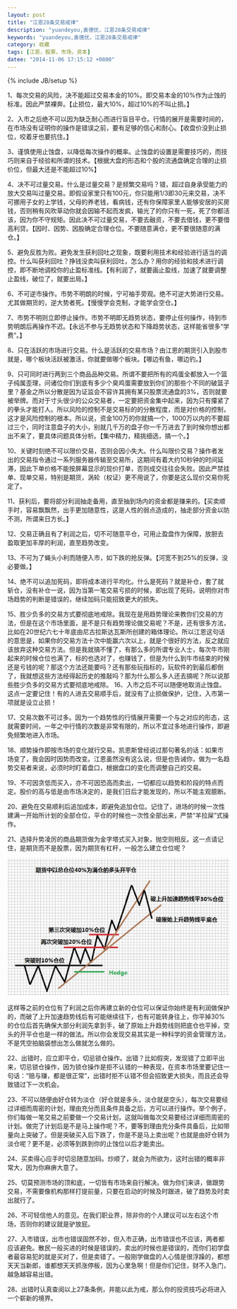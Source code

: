 ```yaml
---
layout: post
title: "江恩28条交易戒律"
description: "yuandeyou,袁德优，江恩28条交易戒律"
keywords: "yuandeyou,袁德优，江恩28条交易戒律"
category: 收藏
tags: [江恩，股票，市场，资本]
datee: "2014-11-06 17:15:12 +0800"
---
```

{% include JB/setup %}

1、每次交易的风险，决不能超过交易本金的10%。即交易本金的10%作为止蚀的标准。因此严禁裸奔。【止损位，最大10%，超过10%的不叫止损。】

2、入市之后绝不可以因为缺乏耐心而进行盲目平仓。行情的展开是需要时间的，在市场没有证明你的操作是错误之前，要有足够的信心和耐心。【收盘价没到止损位，咬着牙也要抗住。】

3、谨慎使用止蚀盘，以降低每次操作的概率。止蚀盘的设置是需要技巧的，而技巧则来自于经验和所谓的技术。【根据大盘的形态和个股的流通盘确定合理的止损价位，但最大还是不能超过10%】

<!-- more -->

4、决不可过量交易。什么是过量交易？是频繁交易吗？错，超过自身承受能力的放大交易叫过量交易。即假设家里只有100元，你只能用1/3即30元来交易，决不可挪用子女的上学钱，父母的养老钱，看病钱，还有你保障家里人能够安居的买房钱，否则稍有风吹草动你就会因输不起而发疯，输光了的你只有一死，死了你都活该，因为你不守规矩。因此决不可过量交易，不要去融资，不要去借钱，更不要借高利贷。【因时、因势、因股确定合理仓位。不要随意满仓，更不要很随意的满仓。】

5、避免反胜为败。避免发生获利回吐之现象，既要利用技术和经验进行适当的调控。什么叫获利回吐？挣钱没卖叫获利回吐，怎么办？用你的经验和技术进行调控，即不断地调校你的止盈标准线。【有利润了，就要画止盈线，加速了就要调整止盈线，破位了，就要出局。】

6、不可逆市操作。市势不明朗的时候，宁可袖手旁观。绝不可逆大势进行交易。尤其做期货的，逆大势者死。【慢慢学会克制，才能学会空仓。】

7、市势不明则立即停止操作。市势不明即无趋势状态，要停止任何操作，待到市势明朗后再操作不迟。【永远不参与无趋势状态和下降趋势状态，这样能省很多“学费”。】

8、只在活跃的市场进行交易。什么是活跃的交易市场？由江恩的期货引入到股市就是，哪个板块活跃被激活，你就要做哪个板块。【哪边有鱼，哪边钓。】

9、只可同时进行两到三个商品品种交易。所谓不要把所有的鸡蛋全都放入一个篮子纯属歪理，问诸位你们到底有多少个臭鸡蛋需要放到你们的那些个不同的破篮子里？基金之所以分散是因为证监会不容许其拥有某只股票流通盘的3%，否则就要被举牌。而对于寸头很少的公众交易者，一定要把资金集中起来，因为只有攥紧了的拳头才能打人。所以风险的控制不是交易标的的分散程度，而是对价格的控制，这才是风险控制的根本。所以说，资金100万的你就搞一个，1000万以内的不要超过三个，同时注意盘子的大小，别就几千万的盘子你一千万进去了到时候你想出都出不来了，要具体问题具体分析。【集中精力，精挑细选，搞一个。】

10、关键时刻绝不可以限价交易，否则会因小失大。什么叫限价交易？操作者发出的交易指令通过一系列服务器传输至交易所，这期间有着大约10秒钟的时间延滞，因此下单价格不能按屏幕显示的现价打单，否则成交往往会失败。因此严禁挂单、现单交易，特别是期货，涡轮（权证）更不用说了，你要是这么现价交易你死定了。

11、获利后，要将部分利润抽走备用，直至抽到场内的资金都是赚来的。【买卖顺手时，容易飘飘然，出手更加随意性，这是人性的弱点造成的，抽走部分资金以防不测，所谓来日方长。】

12、交易正确且有了利润之后，切不可随意平仓，可用止盈盘作为保障，放胆去盈取更加丰厚的利润，直至趋势改变。

13、不可为了蝇头小利而随便入市，如下跌的抢反弹。【河宽不到25%的反弹，没必要做。】

14、绝不可以追加死码，即将成本进行平均化。什么是死码？就是补仓，套了就斩仓，没有补仓一说，因为当第一笔交易亏损的时候，即出现了死码，说明你对市场趋势的判断是错误的，继续加码只能招致更大的损失。

15、胜少负多的交易方式要彻底地戒除。我现在是用趋势理论来教你们交易的方法，但是在这个市场里面，是不是只有趋势理论做交易呢？不是，还有很多方法，比如在20世纪六七十年底由尼古拉斯达瓦斯所创建的箱体理论。所以江恩这句话的意思是，如果你的交易方法十次中能赢六次以上，就是个很好的方法，反之就应该放弃这种交易方法。但是我就搞不懂了，有那么多的所谓专业人士，每次牛市刚起来的时候仓位也满了，标的也选对了，也赚钱了，但是为什么到牛市结束的时候还是亏钱的呢？那这个方法还能要吗？还有那些玩指标的，玩软件的到最后都倒了，我就想这些方法经得起历史的推敲吗？那为什么那么多人还去搞呢？所以说那些胜少负多的交易方式要彻底地戒除。
16、入市之后不可以随便地取消止蚀盘。这点一定要记住！有的人进去交易顺手后，就没有了止损做保护，记住，入市第一项就是设立止损！

17、交易次数不可过多。因为一个趋势性的行情展开需要一个与之对应的形态，这就需要时间，一年之中行情的次数是非常有限的，所以不宜过多地进行操作，即避免频繁地进入市场。

18、顺势操作即按市场的变化就行交易。凯恩斯曾经说过那句著名的话：如果市场变了，我会因时因势而改变。江恩虽然没有这么说，但是也告诫你，做为一名趋势交易者来说，必须时时盯着盘口，根据盘口的变化而调整自己的交易。

19、不可因贪低而买入，亦不可因恐高而卖出，一切都应以趋势和阶段的特点而定。股价的高与低是由市场决定的，是我们日后才能发现的，所以不能主观臆断。

20、避免在交易顺利后追加成本，即避免追加仓位。记住了，进场的时候一次性建满一开始所计划的全部仓位，平仓的时候也一次性全部出来，严禁“羊拉屎”式操作。

21、选择升势凌厉的商品期货做为金字塔式买入对象，抛空则相反。这一点请记住，是期货而不是股票，因为期货有杠杆，一般怎么建立仓位呢？

![洪恩](/assets/images/jn.jpe)

这样等之前的仓位有了利润之后你再建立新的仓位可以保证你始终是有利润做保护的，而破了上升加速趋势线后有可能继续往下，也有可能转身往上，你平掉30%的仓位后首先确保大部分利润先拿到手，破了原始上升趋势线则把底仓也平掉，空头的开平仓也是一样的做法。所以你会发现交易其实是一种科学的资金管理方法，不是凭空拍脑袋想出怎么做就怎么做的。

22、出错时，应立即平仓，切忌锁仓操作。出错？比如假突，发现错了立即平出来，切忌锁仓操作，因为锁仓操作是拒不认错的一种表现，在资本市场里要记住一句话：“赔与赚，都是很正常”，出错时拒不认错不但会招致更大损失，而且还会导致错过下一次机会。

23、不可以随便由好仓转为淡仓（好仓就是多头，淡仓就是空头），每次交易要经过详细而周密的计划，理由充分而且条件具备之后，方可以进行操作。举个例子，你们每做一笔交易之前要做一个交易计划，这就叫做每次交易要经过详细而周密的计划。做完了计划后是不是马上操作呢？不，要等到理由充分条件具备后，比如带量向上突破了。但是突破买入后下跌了，你是不是马上卖出呢？也就是由好仓转为淡仓呢？更不是，必须等到跌到你的止蚀位以后才能卖出。

24、买卖得心应手时切忌随意加码。炒顺了，就会为所欲为，这时出错的概率非常大，因为你麻痹大意了。

25、切莫预测市场的顶和底，一切皆有市场来自行解决。做为你们来讲，做跟势交易，不需要像机构那样打提前量，只要在启动的时候及时跟进，破了趋势及时卖出就行了。

26、不可轻信他人的意见。在我们职业界，除非你的个人建议可以左右这个市场，否则你的建议就是驴放屁。

27、入市错误，出市也错误固然不妙，但入市正确，出市错误也不应该，两者都应该避免。散民一般买进的时候是错误的，卖出的时候也是错误的，而你们初学盘者最容易犯的就是买对了，但是卖错了。一般刚学做盘的人心情是很浮躁的，都想天天当新郎，谁都想天天抓涨停板，因为心里急啊！但是你们记住，财不入急门，越急越容易出错。

28、出错时认真查阅以上27条条例，并能以此为戒，那么你的投资技巧必将进入一个崭新的境界。
 
